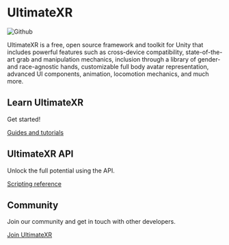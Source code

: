 # UltimateXR
![Github](https://user-images.githubusercontent.com/5702147/182412253-5d675129-aa71-4597-8f50-0c7b9d7d82ca.png)

UltimateXR is a free, open source framework and toolkit for Unity that includes powerful features such as cross-device compatibility, state-of-the-art grab and manipulation mechanics, inclusion through a library of gender- and race-agnostic hands, customizable full body avatar representation, advanced UI components, animation, locomotion mechanics, and much more.

## Learn UltimateXR

Get started!

[Guides and tutorials](https://www.ultimatexr.io/guides/getting-started/)

## UltimateXR API

Unlock the full potential using the API.

[Scripting reference](http://ultimatexr.io/api)

## Community

Join our community and get in touch with other developers.

[Join UltimateXR](http://ultimatexr.io/community)
